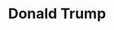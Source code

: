 ---
title: "Donald Trump"
hashtag: "donald-trump"
layout: hashtag
tags:
  - American
  - politician
  - Presidential Candidate
  - President
  - Human Being
  - alive at the moment
---